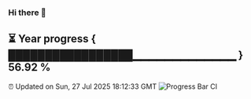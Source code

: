 ### Hi there 👋
⏳ Year progress { █████████████████▁▁▁▁▁▁▁▁▁▁▁▁▁ } 56.92 %
---
⏰ Updated on Sun, 27 Jul 2025 18:12:33 GMT
![Progress Bar CI](https://github.com/Moyi321/Moyi321/workflows/Progress%20Bar%20CI/badge.svg)
